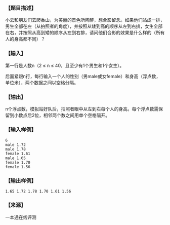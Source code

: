 ### 【题目描述】

小云和朋友们去爬香山，为美丽的景色所陶醉，想合影留念。如果他们站成一排，男生全部在左（从拍照者的角度），并按照从矮到高的顺序从左到右排，女生全部在右，并按照从高到矮的顺序从左到右排，请问他们合影的效果是什么样的（所有人的身高都不同）？

### 【输入】

第一行是人数n（2 ≤ n ≤ 40，且至少有1个男生和1个女生）。

后面紧跟n行，每行输入一个人的性别（男male或女female）和身高（浮点数，单位米），两个数据之间以空格分隔。

### 【输出】

n个浮点数，模拟站好队后，拍照者眼中从左到右每个人的身高。每个浮点数需保留到小数点后2位，相邻两个数之间用单个空格隔开。

### 【输入样例】

```
6
male 1.72
male 1.78
female 1.61
male 1.65
female 1.70
female 1.56

```

### 【输出样例】

```
1.65 1.72 1.78 1.70 1.61 1.56
```


 ### 【来源】

 一本通在线评测 